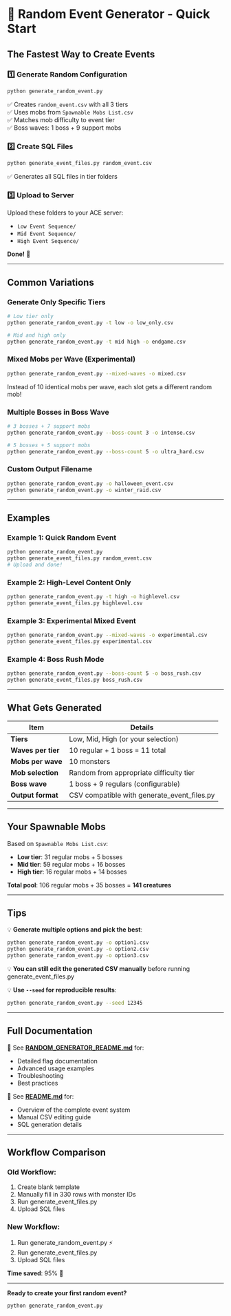 # 🎲 Random Event Generator - Quick Start

## The Fastest Way to Create Events

### 1️⃣ Generate Random Configuration
```bash
python generate_random_event.py
```
✅ Creates `random_event.csv` with all 3 tiers  
✅ Uses mobs from `Spawnable Mobs List.csv`  
✅ Matches mob difficulty to event tier  
✅ Boss waves: 1 boss + 9 support mobs  

### 2️⃣ Create SQL Files
```bash
python generate_event_files.py random_event.csv
```
✅ Generates all SQL files in tier folders

### 3️⃣ Upload to Server
Upload these folders to your ACE server:
- `Low Event Sequence/`
- `Mid Event Sequence/`
- `High Event Sequence/`

**Done!** 🎉

---

## Common Variations

### Generate Only Specific Tiers
```bash
# Low tier only
python generate_random_event.py -t low -o low_only.csv

# Mid and high only
python generate_random_event.py -t mid high -o endgame.csv
```

### Mixed Mobs per Wave (Experimental)
```bash
python generate_random_event.py --mixed-waves -o mixed.csv
```
Instead of 10 identical mobs per wave, each slot gets a different random mob!

### Multiple Bosses in Boss Wave
```bash
# 3 bosses + 7 support mobs
python generate_random_event.py --boss-count 3 -o intense.csv

# 5 bosses + 5 support mobs
python generate_random_event.py --boss-count 5 -o ultra_hard.csv
```

### Custom Output Filename
```bash
python generate_random_event.py -o halloween_event.csv
python generate_random_event.py -o winter_raid.csv
```

---

## Examples

### Example 1: Quick Random Event
```bash
python generate_random_event.py
python generate_event_files.py random_event.csv
# Upload and done!
```

### Example 2: High-Level Content Only
```bash
python generate_random_event.py -t high -o highlevel.csv
python generate_event_files.py highlevel.csv
```

### Example 3: Experimental Mixed Event
```bash
python generate_random_event.py --mixed-waves -o experimental.csv
python generate_event_files.py experimental.csv
```

### Example 4: Boss Rush Mode
```bash
python generate_random_event.py --boss-count 5 -o boss_rush.csv
python generate_event_files.py boss_rush.csv
```

---

## What Gets Generated

| Item | Details |
|------|---------|
| **Tiers** | Low, Mid, High (or your selection) |
| **Waves per tier** | 10 regular + 1 boss = 11 total |
| **Mobs per wave** | 10 monsters |
| **Mob selection** | Random from appropriate difficulty tier |
| **Boss wave** | 1 boss + 9 regulars (configurable) |
| **Output format** | CSV compatible with generate_event_files.py |

---

## Your Spawnable Mobs

Based on `Spawnable Mobs List.csv`:

- **Low tier**: 31 regular mobs + 5 bosses
- **Mid tier**: 59 regular mobs + 16 bosses  
- **High tier**: 16 regular mobs + 14 bosses

**Total pool**: 106 regular mobs + 35 bosses = **141 creatures**

---

## Tips

💡 **Generate multiple options and pick the best**:
```bash
python generate_random_event.py -o option1.csv
python generate_random_event.py -o option2.csv
python generate_random_event.py -o option3.csv
```

💡 **You can still edit the generated CSV manually** before running generate_event_files.py

💡 **Use `--seed` for reproducible results**:
```bash
python generate_random_event.py --seed 12345
```

---

## Full Documentation

📖 See **[RANDOM_GENERATOR_README.md](RANDOM_GENERATOR_README.md)** for:
- Detailed flag documentation
- Advanced usage examples
- Troubleshooting
- Best practices

📖 See **[README.md](README.md)** for:
- Overview of the complete event system
- Manual CSV editing guide
- SQL generation details

---

## Workflow Comparison

### Old Workflow:
1. Create blank template
2. Manually fill in 330 rows with monster IDs
3. Run generate_event_files.py
4. Upload SQL files

### New Workflow:
1. Run generate_random_event.py ⚡
2. Run generate_event_files.py
3. Upload SQL files

**Time saved**: 95% 🚀

---

**Ready to create your first random event?**

```bash
python generate_random_event.py
```
